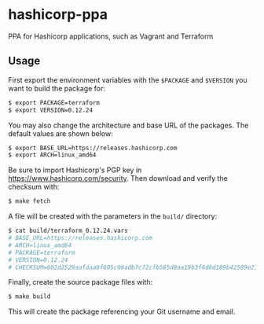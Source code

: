# hashicorp-ppa

PPA for Hashicorp applications, such as Vagrant and Terraform

## Usage

First export the environment variables with the `$PACKAGE` and `$VERSION` you
want to build the package for:

``` sh
$ export PACKAGE=terraform
$ export VERSION=0.12.24
```

You may also change the architecture and base URL of the packages. The default
values are shown below:

``` sh
$ export BASE_URL=https://releases.hashicorp.com
$ export ARCH=linux_amd64
```

Be sure to import Hashicorp's PGP key in https://www.hashicorp.com/security.
Then download and verify the checksum with:

``` sh
$ make fetch
```

A file will be created with the parameters in the `build/` directory:

``` sh
$ cat build/terraform_0.12.24.vars
# BASE_URL=https://releases.hashicorp.com
# ARCH=linux_amd64
# PACKAGE=terraform
# VERSION=0.12.24
# CHECKSUM=602d2529aafdaa0f605c06adb7c72cfb585d8aa19b3f4d8d189b42589e27bf11
```

Finally, create the source package files with:

``` sh
$ make build
```

This will create the package referencing your Git username and email.
